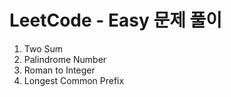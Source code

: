 # LeetCode - Easy 문제 풀이
1. Two Sum
2. Palindrome Number
3. Roman to Integer
4. Longest Common Prefix

